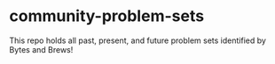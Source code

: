 # community-problem-sets
This repo holds all past, present, and future problem sets identified by Bytes and Brews!
